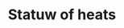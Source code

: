 ---
pid: fs359
title: Statuw of heats
location_transcription: A filed
coordinates: "[-75.150262276863, 39.955740811937]"
zipcode: 
gen_neighborhood: 
neighborhood: 
outside_phl: 
age: '8'
age_range: 6-13
instagram: 
image_file_name: fs_359.jpg
proposal_transcription: 
topic: Love
topic_summary: '0'
type: Sculpture Statue
keywords_other: hearts
credit: Julianna
image_labels: 
twitter: 
facebook: 
permalink: "/monuments/fs359/"
layout: item-page
---
